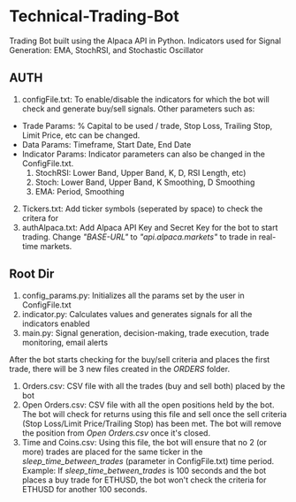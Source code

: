 # Technical-Trading-Bot
Trading Bot built using the Alpaca API in Python. Indicators used for Signal Generation: EMA, StochRSI, and Stochastic Oscillator

## AUTH

1. configFile.txt: To enable/disable the indicators for which the bot will check and generate buy/sell signals. Other parameters such as:
- Trade Params: % Capital to be used / trade, Stop Loss, Trailing Stop, Limit Price, etc can be changed.
- Data Params: Timeframe, Start Date, End Date
- Indicator Params: Indicator parameters can also be changed in the ConfigFile.txt. 
    1. StochRSI: Lower Band, Upper Band, K, D, RSI Length, etc)
    2. Stoch: Lower Band, Upper Band, K Smoothing, D Smoothing
    3. EMA: Period, Smoothing

2. Tickers.txt: Add ticker symbols (seperated by space) to check the critera for
3. authAlpaca.txt: Add Alpaca API Key and Secret Key for the bot to start trading. Change *"BASE-URL"* to *"api.alpaca.markets"* to trade in real-time markets.

## Root Dir

1. config_params.py: Initializes all the params set by the user in ConfigFile.txt
2. indicator.py: Calculates values and generates signals for all the indicators enabled 
3. main.py: Signal generation, decision-making, trade execution, trade monitoring, email alerts

After the bot starts checking for the buy/sell criteria and places the first trade, there will be 3 new files created in the *ORDERS* folder.
1. Orders.csv: CSV file with all the trades (buy and sell both) placed by the bot
2. Open Orders.csv: CSV file with all the open positions held by the bot. The bot will check for returns using this file and sell once the sell criteria (Stop Loss/Limit Price/Trailing Stop) has been met. The bot will remove the position from _Open Orders.csv_ once it's closed.
3. Time and Coins.csv: Using this file, the bot will ensure that no 2 (or more) trades are placed for the same ticker in the _sleep_time_between_trades_ (parameter in ConfigFile.txt) time period. 
Example: If _sleep_time_between_trades_ is 100 seconds and the bot places a buy trade for ETHUSD, the bot won't check the criteria for ETHUSD for another 100 seconds.

